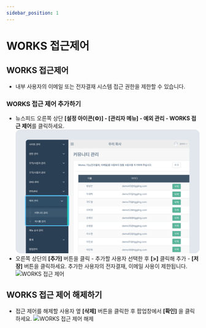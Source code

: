 ```yaml
---
sidebar_position: 1
---
```


# WORKS 접근제어

## WORKS 접근제어

- 내부 사용자의 이메일 또는 전자결재 시스템 접근 권한을 제한할 수 있습니다.

### WORKS 접근 제어 추가하기

- 뉴스피드 오른쪽 상단 **[설정 아이콘(⚙️)] - [관리자 메뉴] - 예외 관리 - WORKS 접근 제어**를 클릭하세요.
    ![예외관리](./img/0101.png)
- 오른쪽 상단의 **[추가]** 버튼을 클릭 - 추가할 사용자 선택한 후 **[>]** 클릭해 추가 - **[저장]** 버튼을 클릭하세요. 추가한 사용자의 전자결재, 이메일 사용이 제한됩니다.
    ![WORKS 접근 제어](./img/0102.gif)

## WORKS 접근 제어 해제하기

- 접근 제어를 해제할 사용자 옆 **[삭제]** 버튼을 클릭한 후 팝업창에서 **[확인]** 을 클릭하세요.
    ![WORKS 접근 제어 해제](./img/0103.gif)